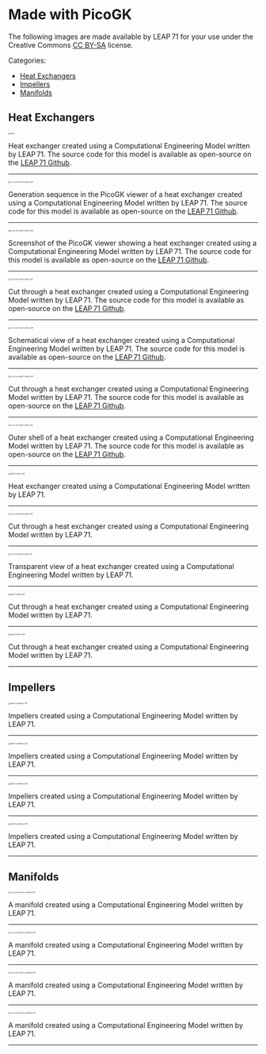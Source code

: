 # Made with PicoGK

The following images are made available by LEAP 71 for your use under the Creative Commons [CC BY-SA](https://creativecommons.org/licenses/by-sa/4.0/) license.

Categories:

- [Heat Exchangers](#heat-exchangers)
- [Impellers](#impellers)
- [Manifolds](#manifolds)


## Heat Exchangers

<img src="images/cc-by-sa-leap71_heatx_001.jpeg" alt="heatx" style="zoom:25%;" />

Heat exchanger created using a Computational Engineering Model written by LEAP 71. The source code for this model is available as open-source on the [LEAP 71 Github](https://github.com/leap71).

------

<img src="images/cc-by-sa-leap71_heatx_005.jpg" alt="cc-by-sa-leap71_heatx_005" style="zoom:25%;" />

Generation sequence in the PicoGK viewer of a heat exchanger created using a Computational Engineering Model written by LEAP 71. The source code for this model is available as open-source on the [LEAP 71 Github](https://github.com/leap71).

------

<img src="images/cc-by-sa-leap71_heatx_006.jpeg" alt="cc-by-sa-leap71_heatx_006" style="zoom:25%;" />

Screenshot of the PicoGK viewer showing a heat exchanger created using a Computational Engineering Model written by LEAP 71. The source code for this model is available as open-source on the [LEAP 71 Github](https://github.com/leap71).

------

<img src="images/cc-by-sa-leap71_heatx_007.jpeg" alt="cc-by-sa-leap71_heatx_007" style="zoom:25%;" />

Cut through a heat exchanger created using a Computational Engineering Model written by LEAP 71. The source code for this model is available as open-source on the [LEAP 71 Github](https://github.com/leap71).

------

<img src="images/cc-by-sa-leap71_heatx_008.jpeg" alt="cc-by-sa-leap71_heatx_008" style="zoom:25%;" />

Schematical view of a heat exchanger created using a Computational Engineering Model written by LEAP 71. The source code for this model is available as open-source on the [LEAP 71 Github](https://github.com/leap71).

------

<img src="images/cc-by-sa-leap71_heatx_009.jpeg" alt="cc-by-sa-leap71_heatx_009" style="zoom:25%;" />

Cut through a heat exchanger created using a Computational Engineering Model written by LEAP 71. The source code for this model is available as open-source on the [LEAP 71 Github](https://github.com/leap71).

------

<img src="images/cc-by-sa-leap71_heatx_012.jpeg" alt="cc-by-sa-leap71_heatx_012" style="zoom:25%;" />

Outer shell of a heat exchanger created using a Computational Engineering Model written by LEAP 71. The source code for this model is available as open-source on the [LEAP 71 Github](https://github.com/leap71).

------

<img src="images/cc-by-sa-leap71_heatx_002.jpeg" alt="leap71_heatx_002" style="zoom:25%;" />

Heat exchanger created using a Computational Engineering Model written by LEAP 71.

------

<img src="images/cc-by-sa-leap71_heatx_010.jpeg" alt="cc-by-sa-leap71_heatx_010" style="zoom:25%;" />

Cut through a heat exchanger created using a Computational Engineering Model written by LEAP 71.

------

<img src="images/cc-by-sa-leap71_heatx_011.jpeg" alt="cc-by-sa-leap71_heatx_011" style="zoom:25%;" />

Transparent view of a heat exchanger created using a Computational Engineering Model written by LEAP 71.

------

<img src="images/cc-by-sa-leap71_heatx_003.jpeg" alt="leap71_heatx_003" style="zoom:25%;" />

Cut through a heat exchanger created using a Computational Engineering Model written by LEAP 71.

------

<img src="images/cc-by-sa-leap71_heatx_004.jpeg" alt="leap71_heatx_004" style="zoom:25%;" />

Cut through a heat exchanger created using a Computational Engineering Model written by LEAP 71.

------

## Impellers

<img src="images/cc-by-sa-leap71_impellers_001.jpeg" alt="leap71_impellers_001" style="zoom:25%;" />

Impellers created using a Computational Engineering Model written by LEAP 71.

------

<img src="images/cc-by-sa-leap71_impellers_002.jpeg" alt="leap71_impellers_002" style="zoom:25%;" />

Impellers created using a Computational Engineering Model written by LEAP 71.

------

<img src="images/cc-by-sa-leap71_impellers_003.jpeg" alt="leap71_impellers_003" style="zoom:25%;" />

Impellers created using a Computational Engineering Model written by LEAP 71.

------

<img src="images/cc-by-sa-leap71_impellers_004.jpeg" alt="leap71_impellers_004" style="zoom:25%;" />

Impellers created using a Computational Engineering Model written by LEAP 71.

------

## Manifolds



<img src="images/cc-by-sa-leap71_manifold_001.jpeg" alt="cc-by-sa-leap71_manifold_001" style="zoom:25%;" />

A manifold created using a Computational Engineering Model written by LEAP 71.

------

<img src="images/cc-by-sa-leap71_manifold_002.jpeg" alt="cc-by-sa-leap71_manifold_002" style="zoom:25%;" />

A manifold created using a Computational Engineering Model written by LEAP 71.

------

<img src="images/cc-by-sa-leap71_manifold_003.jpeg" alt="cc-by-sa-leap71_manifold_003" style="zoom:25%;" />

A manifold created using a Computational Engineering Model written by LEAP 71.

------

<img src="images/cc-by-sa-leap71_manifold_004.jpeg" alt="cc-by-sa-leap71_manifold_004" style="zoom:25%;" />

A manifold created using a Computational Engineering Model written by LEAP 71.

------

